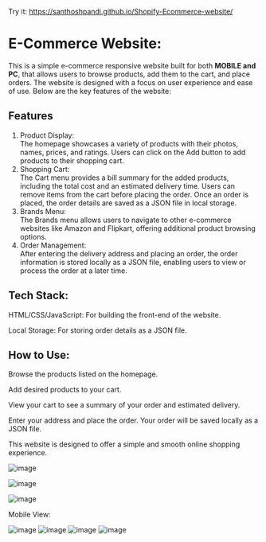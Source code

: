 Try it:  https://santhoshpandi.github.io/Shopify-Ecommerce-website/


# E-Commerce Website:

This is a simple e-commerce responsive website built for both <b>MOBILE and PC</b>, that allows users to browse products, add them to the cart, and place orders. The website is designed with a focus on user experience and ease of use. Below are the key features of the website:

## Features
1. Product Display:<br>
The homepage showcases a variety of products with their photos, names, prices, and ratings.
Users can click on the Add button to add products to their shopping cart.
2. Shopping Cart:<br>
The Cart menu provides a bill summary for the added products, including the total cost and an estimated delivery time.
Users can remove items from the cart before placing the order.
Once an order is placed, the order details are saved as a JSON file in local storage.
3. Brands Menu:<br>
The Brands menu allows users to navigate to other e-commerce websites like Amazon and Flipkart, offering additional product browsing options.
4. Order Management:<br>
After entering the delivery address and placing an order, the order information is stored locally as a JSON file, enabling users to view or process the order at a later time.


## Tech Stack:

HTML/CSS/JavaScript: For building the front-end of the website.

Local Storage: For storing order details as a JSON file.

## How to Use:

Browse the products listed on the homepage.

Add desired products to your cart.

View your cart to see a summary of your order and estimated delivery.

Enter your address and place the order. Your order will be saved locally as a JSON file.

This website is designed to offer a simple and smooth online shopping experience.


![image](https://github.com/user-attachments/assets/f89e9de7-34db-4a33-83bc-0ecc95bfc145)

![image](https://github.com/user-attachments/assets/ddaa680e-7169-4343-bf19-e551263da588)

![image](https://github.com/user-attachments/assets/7256bf16-7e03-4c90-86f3-88638ba2681f)


Mobile View:


![image](https://github.com/user-attachments/assets/445c10c7-d3ca-4cb4-9e0c-d49489c75575)
![image](https://github.com/user-attachments/assets/e6a4a73f-ac19-41cf-a013-76df7b1a864f)
![image](https://github.com/user-attachments/assets/cbe8cd79-db33-4a1f-a745-0ccd4ce63d29)
![image](https://github.com/user-attachments/assets/39f1e7f0-1934-4b4e-8663-b427b94300de)







 
